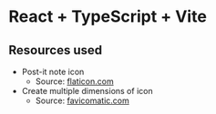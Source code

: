 # React + TypeScript + Vite


## Resources used
- Post-it note icon
    - Source: [flaticon.com](https://www.flaticon.com/free-icon/post-it_889669?term=post+it+note&page=1&position=7&origin=search&related_id=889669)
- Create multiple dimensions of icon
    - Source: [favicomatic.com](https://favicomatic.com/)
